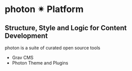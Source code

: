 # photon ✴ Platform
## Structure, Style and Logic for Content Development

photon is a suite of curated open source tools



- Grav CMS
- Photon Theme and Plugins
